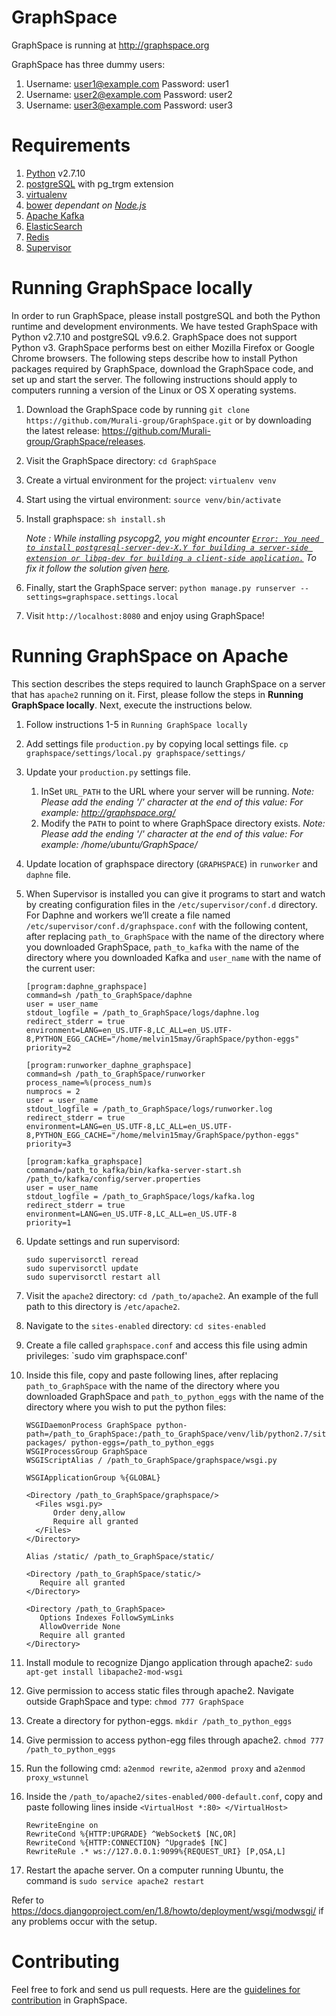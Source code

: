 GraphSpace 
================

GraphSpace is running at http://graphspace.org

GraphSpace has three dummy users: 

1. Username: user1@example.com Password: user1
2. Username: user2@example.com Password: user2
3. Username: user3@example.com Password: user3

Requirements
===================================

1. [Python](https://askubuntu.com/a/101595) v2.7.10
2. [postgreSQL](https://github.com/Murali-group/GraphSpace/wiki/PostgreSQL-Installation) with pg_trgm extension
3. [virtualenv](https://virtualenv.pypa.io/en/stable/installation/)
4. [bower](https://bower.io/) _dependant on [Node.js](https://github.com/Murali-group/GraphSpace/wiki/Install-Node.js)_
5. [Apache Kafka](https://github.com/Murali-group/GraphSpace/wiki/Install-Apache-Kafka)
6. [ElasticSearch](https://github.com/Murali-group/GraphSpace/wiki/Steps-for-setting-up-ElasticSearch-on-AWS)
7. [Redis](https://github.com/Murali-group/GraphSpace/wiki/Install-Redis)
8. [Supervisor](http://supervisord.org/installing.html#installing-via-pip)

Running GraphSpace locally
===================================

In order to run GraphSpace, please install postgreSQL and both the Python runtime and development environments. We have tested GraphSpace with Python v2.7.10 and postgreSQL v9.6.2. GraphSpace does not support Python v3. GraphSpace performs best on either Mozilla Firefox or Google Chrome browsers. The following steps describe how to install Python packages required by GraphSpace, download the GraphSpace code, and set up and start the server.  The following instructions should apply to computers running a version of the Linux or OS X operating systems.

1. Download the GraphSpace code by running `git clone https://github.com/Murali-group/GraphSpace.git` or by downloading the latest release: https://github.com/Murali-group/GraphSpace/releases.
2. Visit the GraphSpace directory: `cd GraphSpace`
3. Create a virtual environment for the project: `virtualenv venv`
4. Start using the virtual environment: `source venv/bin/activate`
5. Install graphspace: `sh install.sh`
   
   _Note : While installing psycopg2, you might encounter 
   [```Error: You need to install postgresql-server-dev-X.Y for building a server-side extension or libpq-dev for building a client-side application.```](https://stackoverflow.com/q/28253681/4646197)
   To fix it follow the solution given [here](https://stackoverflow.com/a/28254860/4646197)._
6. Finally, start the GraphSpace server: `python manage.py runserver --settings=graphspace.settings.local`
7. Visit `http://localhost:8080` and enjoy using GraphSpace!

Running GraphSpace on Apache
===================================

This section describes the steps required to launch GraphSpace on a server that has `apache2` running on it.  First, please follow the steps in **Running GraphSpace locally**.  Next, execute the instructions below. 

1. Follow instructions 1-5 in `Running GraphSpace locally`
2. Add settings file `production.py` by copying local settings file. `cp graphspace/settings/local.py graphspace/settings/`
3. Update your `production.py` settings file.
   1. InSet `URL_PATH` to the URL where your server will be running.  *Note: Please add the ending '/' character at the end of this value: For example: http://graphspace.org/*
   2. Modify the `PATH` to point to where GraphSpace directory exists.  *Note: Please add the ending '/' character at the end of this value: For example: /home/ubuntu/GraphSpace/*
4. Update location of graphspace directory (`GRAPHSPACE`) in `runworker` and `daphne` file.
5. When Supervisor is installed you can give it programs to start and watch by creating configuration files in the `/etc/supervisor/conf.d` directory. For Daphne and workers we’ll create a file named `/etc/supervisor/conf.d/graphspace.conf` with the following content, after replacing `path_to_GraphSpace` with the name of the directory where you downloaded GraphSpace, `path_to_kafka` with the name of the directory where you downloaded Kafka and `user_name` with the name of the current user:

   ```
   [program:daphne_graphspace]
   command=sh /path_to_GraphSpace/daphne
   user = user_name
   stdout_logfile = /path_to_GraphSpace/logs/daphne.log
   redirect_stderr = true
   environment=LANG=en_US.UTF-8,LC_ALL=en_US.UTF-8,PYTHON_EGG_CACHE="/home/melvin15may/GraphSpace/python-eggs"
   priority=2

   [program:runworker_daphne_graphspace]
   command=sh /path_to_GraphSpace/runworker
   process_name=%(process_num)s
   numprocs = 2
   user = user_name
   stdout_logfile = /path_to_GraphSpace/logs/runworker.log
   redirect_stderr = true
   environment=LANG=en_US.UTF-8,LC_ALL=en_US.UTF-8,PYTHON_EGG_CACHE="/home/melvin15may/GraphSpace/python-eggs"
   priority=3

   [program:kafka_graphspace]
   command=/path_to_kafka/bin/kafka-server-start.sh /path_to/kafka/config/server.properties
   user = user_name
   stdout_logfile = /path_to_GraphSpace/logs/kafka.log
   redirect_stderr = true
   environment=LANG=en_US.UTF-8,LC_ALL=en_US.UTF-8
   priority=1
   ```
6. Update settings and run supervisord:
   ```
   sudo supervisorctl reread
   sudo supervisorctl update
   sudo supervisorctl restart all
   ```   
7. Visit the `apache2` directory: `cd /path_to/apache2`. An example of the full path to this directory is `/etc/apache2`.
8. Navigate to the `sites-enabled` directory: `cd sites-enabled`
9. Create a file called `graphspace.conf` and access this file using admin privileges: `sudo vim graphspace.conf'
10. Inside this file, copy and paste following lines, after replacing `path_to_GraphSpace` with the name of the directory where you downloaded GraphSpace and `path_to_python_eggs` with the name of the directory where you wish to put the python files:

    ```
    WSGIDaemonProcess GraphSpace python-path=/path_to_GraphSpace:/path_to_GraphSpace/venv/lib/python2.7/site-packages/ python-eggs=/path_to_python_eggs
    WSGIProcessGroup GraphSpace
    WSGIScriptAlias / /path_to_GraphSpace/graphspace/wsgi.py
    
    WSGIApplicationGroup %{GLOBAL}
    
    <Directory /path_to_GraphSpace/graphspace/>
      <Files wsgi.py>
          Order deny,allow
          Require all granted
      </Files>
    </Directory>
    
    Alias /static/ /path_to_GraphSpace/static/
    
    <Directory /path_to_GraphSpace/static/>
       Require all granted
    </Directory>
   
    <Directory /path_to_GraphSpace>
       Options Indexes FollowSymLinks
       AllowOverride None
       Require all granted
    </Directory>
    ```
11. Install module to recognize Django application through apache2: `sudo apt-get install libapache2-mod-wsgi`
12. Give permission to access static files through apache2.  Navigate outside GraphSpace and type: `chmod 777 GraphSpace`
13. Create a directory for python-eggs. `mkdir /path_to_python_eggs`
14. Give permission to access python-egg files through apache2. `chmod 777 /path_to_python_eggs`
15. Run the following cmd: ``` a2enmod rewrite ```, ``` a2enmod proxy ``` and ``` a2enmod proxy_wstunnel ```
16. Inside the `/path_to/apache2/sites-enabled/000-default.conf`, copy and paste following lines inside ``` <VirtualHost *:80> </VirtualHost> ```
    ```
    RewriteEngine on
    RewriteCond %{HTTP:UPGRADE} ^WebSocket$ [NC,OR]
    RewriteCond %{HTTP:CONNECTION} ^Upgrade$ [NC]
    RewriteRule .* ws://127.0.0.1:9099%{REQUEST_URI} [P,QSA,L]
    ```
17. Restart the apache server. On a computer running Ubuntu, the command is `sudo service apache2 restart`

Refer to https://docs.djangoproject.com/en/1.8/howto/deployment/wsgi/modwsgi/ if any problems occur with the setup.


Contributing
=================

Feel free to fork and send us pull requests. Here are the [guidelines for contribution](https://github.com/Murali-group/GraphSpace/blob/master/CONTRIBUTING.md) in GraphSpace.
